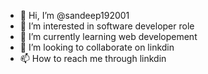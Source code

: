- 👋 Hi, I’m @sandeep192001
- 👀 I’m interested in software developer role
- 🌱 I’m currently learning web developement
- 💞️ I’m looking to collaborate on linkdin
- 📫 How to reach me through linkdin

<!---
sandeep192001/sandeep192001 is a ✨ special ✨ repository because its `README.md` (this file) appears on your GitHub profile.
You can click the Preview link to take a look at your changes.
--->
